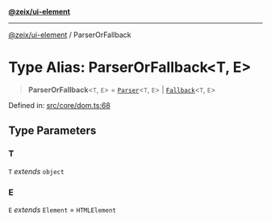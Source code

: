 [**@zeix/ui-element**](../README.md)

***

[@zeix/ui-element](../globals.md) / ParserOrFallback

# Type Alias: ParserOrFallback\<T, E\>

> **ParserOrFallback**\<`T`, `E`\> = [`Parser`](Parser.md)\<`T`, `E`\> \| [`Fallback`](Fallback.md)\<`T`, `E`\>

Defined in: [src/core/dom.ts:68](https://github.com/zeixcom/ui-element/blob/661f034749e9d67cfb1d46cbacb8c3372af8ed61/src/core/dom.ts#L68)

## Type Parameters

### T

`T` *extends* `object`

### E

`E` *extends* `Element` = `HTMLElement`
